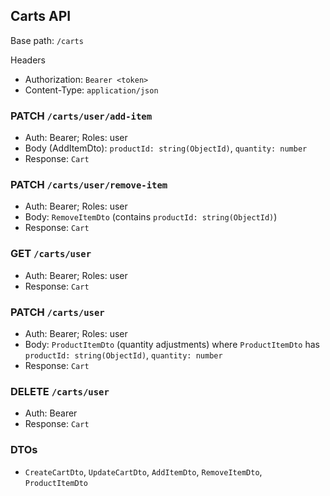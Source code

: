 ## Carts API

Base path: `/carts`



Headers
- Authorization: `Bearer <token>`
- Content-Type: `application/json`

### PATCH `/carts/user/add-item`
- Auth: Bearer; Roles: user
- Body (AddItemDto): `productId: string(ObjectId)`, `quantity: number`
- Response: `Cart`

### PATCH `/carts/user/remove-item`
- Auth: Bearer; Roles: user
- Body: `RemoveItemDto` (contains `productId: string(ObjectId)`)
- Response: `Cart`

### GET `/carts/user`
- Auth: Bearer; Roles: user
- Response: `Cart`

### PATCH `/carts/user`
- Auth: Bearer; Roles: user
- Body: `ProductItemDto` (quantity adjustments) where `ProductItemDto` has `productId: string(ObjectId)`, `quantity: number`
- Response: `Cart`

### DELETE `/carts/user`
- Auth: Bearer
- Response: `Cart`

### DTOs
- `CreateCartDto`, `UpdateCartDto`, `AddItemDto`, `RemoveItemDto`, `ProductItemDto`


